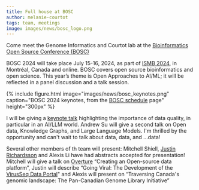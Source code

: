 ```yaml
---
title: Full house at BOSC
author: melanie-courtot
tags: team, meetings
image: images/news/bosc_logo.png
---
```


Come meet the Genome Informatics and Courtot lab at the [Bioinformatics Open Source Conference (BOSC)](https://www.open-bio.org/events/bosc-2024/)

BOSC 2024 will take place July 15-16, 2024, as part of [ISMB 2024](https://www.iscb.org/ismb2024/), in Montréal, Canada and online. BOSC covers open source bioinformatics and open science. This year’s theme is Open Approaches to AI/ML; it will be reflected in a panel discussion and a talk session.

{%
  include figure.html
  image="images/news/bosc_keynotes.png"
  caption="BOSC 2024 keynotes, from the [BOSC schedule](https://www.open-bio.org/events/bosc-2024/bosc-2024-schedule/) page"
  height="300px"
%} 

I will be giving a [keynote talk](https://www.open-bio.org/events/bosc-2024/bosc-2024-keynotes/) highlighting the importance of data quality, in particular in an AI/LLM world. Andrew Su will give a second talk on Open data, Knowledge Graphs, and Large Language Models. I'm thrilled by the opportunity and can't wait to talk about data, data, and ...data!

Several other members of th team will present: Mitchell Shiell, [Justin Richardsson](/members/justin-richardsson.html) and Alexis Li have had abstracts accepted for presentation! Mitchell will give a talk on [Overture](https://www.overture.bio/) “Creating an Open-source data platform”, Justin will describe “Going Viral: The Development of the [VirusSeq Data Portal](https://virusseq-dataportal.ca/)" and Alexis will present on “Traversing Canada's genomic landscape: The Pan-Canadian Genome Library Initiative”